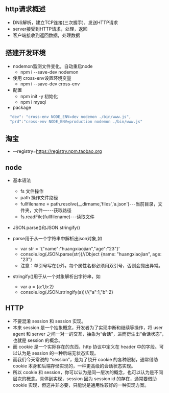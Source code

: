 ## http请求概述
- DNS解析，建立TCP连接(三次握手)，发送HTTP请求
- server接受到HTTP请求，处理，返回
- 客户端接收到返回数据，处理数据
## 搭建开发环境
- nodemon监测文件变化，自动重启node
  - npm i --save-dev nodemon
- 使用 cross-env设置环境变量
  - npm i --save-dev cross-env
- 配置
  - npm init -y 初始化
  - npm i mysql
- package
```js
  "dev": "cross-env NODE_ENV=dev nodemon ./bin/www.js",
  "prd":"cross-env NODE_ENV=production nodemon ./bin/www.js"
```
## 淘宝
- --registry=https://registry.npm.taobao.org
## node 
- 基本语法
  - fs 文件操作
  - path 操作文件路径
  - fullfilename = path.resolve(__dirname,'files','a.json')---当前目录，文件夹，文件—---获取路径
  - fs.readFile(fullfilename)---读取文件

- JSON.parse()和JSON.stringify()
- parse用于从一个字符串中解析出json对象,如
  - var str = '{"name":"huangxiaojian","age":"23"}'
  - console.log(JSON.parse(str))//Object {name: "huangxiaojian", age: "23"}
  - 注意：单引号写在{}外，每个属性名都必须用双引号，否则会抛出异常。
- stringify()用于从一个对象解析出字符串，如
  - var a = {a:1,b:2}
  - console.log(JSON.stringify(a))//{"a":1,"b":2}
## HTTP
- 不要混淆 session 和 session 实现。  
- 本来 session 是一个抽象概念，开发者为了实现中断和继续等操作，将 user agent 和 server 之间一对一的交互，抽象为“会话”，进而衍生出“会话状态”，也就是 session 的概念。  
- 而 cookie 是一个实际存在的东西，http 协议中定义在 header 中的字段。可以认为是 session 的一种后端无状态实现。  
- 而我们今天常说的 “session”，是为了绕开 cookie 的各种限制，通常借助 cookie 本身和后端存储实现的，一种更高级的会话状态实现。  
- 所以 cookie 和 session，你可以认为是同一层次的概念，也可以认为是不同层次的概念。具体到实现，session 因为 session id 的存在，通常要借助 cookie 实现，但这并非必要，只能说是通用性较好的一种实现方案。

